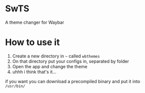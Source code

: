 # SwTS
A theme changer for Waybar

# How to use it

1. Create a new directory in `~` called `wbthemes`
2. On that directory put your configs in, separated by folder
3. Open the app and change the theme
4. uhhh i think that's it...

if you want you can download a precompiled binary and put it into `/usr/bin/` 
